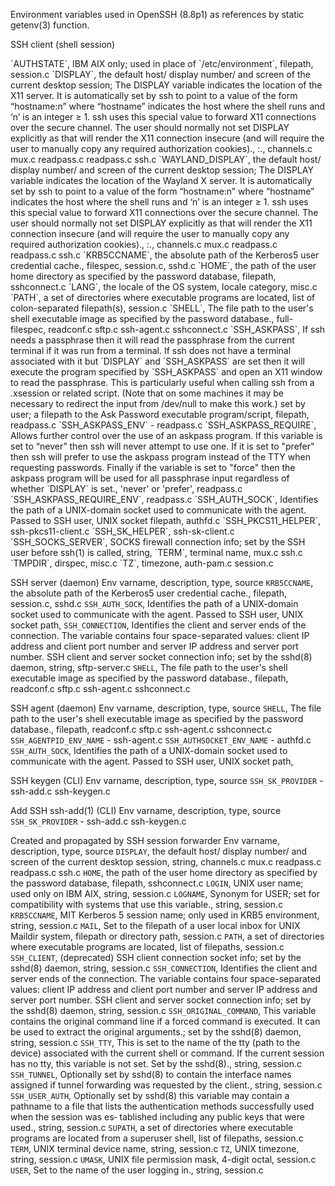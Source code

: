 Environment variables used in OpenSSH (8.8p1)
as references by static getenv(3) function.

SSH client (shell session)

<jtable>
`AUTHSTATE`, IBM AIX only; used in place of `/etc/environment`, filepath, session.c
`DISPLAY`, the default host/ display number/ and screen of the current desktop session; The DISPLAY variable indicates the location of the X11 server.  It is automatically set by ssh to point to a value of the form “hostname:n” where “hostname” indicates the host where the shell runs and ‘n’ is an integer ≥ 1.  ssh uses this special value to forward X11 connections over the secure channel.  The user should normally not set DISPLAY explicitly as that will render the X11 connection insecure (and will require the user to manually copy any required authorization cookies)., <host>:<display-id>.<screen-id>, channels.c mux.c readpass.c readpass.c ssh.c
`WAYLAND_DISPLAY`, the default host/ display number/ and screen of the current desktop session; The DISPLAY variable indicates the location of the Wayland X server.  It is automatically set by ssh to point to a value of the form “hostname:n” where “hostname” indicates the host where the shell runs and ‘n’ is an integer ≥ 1.  ssh uses this special value to forward X11 connections over the secure channel.  The user should normally not set DISPLAY explicitly as that will render the X11 connection insecure (and will require the user to manually copy any required authorization cookies)., <host>:<display-id>.<screen-id>, channels.c mux.c readpass.c readpass.c ssh.c
`KRB5CCNAME`, the absolute path of the Kerberos5 user credential cache., filespec, session.c, sshd.c
`HOME`, the path of the user home directory as specified by the password database, filepath, sshconnect.c
`LANG`, the locale of the OS system, locale category, misc.c
`PATH`, a set of directories where executable programs are located, list of colon-separated filepath(s), session.c
`SHELL`, The file path to the user's shell executable image as specified by the password database., full-filespec, readconf.c sftp.c ssh-agent.c sshconnect.c
`SSH_ASKPASS`, If ssh needs a passphrase then it will read the passphrase from the current terminal if it was run from a terminal.  If ssh does not have a terminal associated with it but `DISPLAY` and `SSH_ASKPASS` are set then it will execute the program specified by `SSH_ASKPASS` and open an X11 window to read the passphrase.  This is particularly useful when calling ssh from a .xsession or related script.  (Note that on some machines it may be necessary to redirect the input from /dev/null to make this work.) set by user; a filepath to the Ask Password executable program/script, filepath, readpass.c
`SSH_ASKPASS_ENV` - readpass.c
`SSH_ASKPASS_REQUIRE`, Allows further control over the use of an askpass program.  If this variable is set to “never” then ssh will never attempt to use one.  If it is set to "prefer" then ssh will prefer to use the askpass program instead of the TTY when requesting passwords.  Finally if the variable is set to "force" then the askpass program will be used for all passphrase input regardless of whether `DISPLAY` is set., 'never' or 'prefer', readpass.c
`SSH_ASKPASS_REQUIRE_ENV`,  readpass.c
`SSH_AUTH_SOCK`, Identifies the path of a UNIX-domain socket used to communicate with the agent. Passed to SSH user, UNIX socket filepath, authfd.c
`SSH_PKCS11_HELPER`,  ssh-pkcs11-client.c
`SSH_SK_HELPER`,  ssh-sk-client.c
`SSH_SOCKS_SERVER`, SOCKS firewall connection info; set by the SSH user before ssh(1) is called, string,
`TERM`, terminal name,  mux.c ssh.c
`TMPDIR`, dirspec,  misc.c
`TZ`, timezone, auth-pam.c session.c
</jtable>

SSH server (daemon)
<jtable>
Env varname, description, type, source
`KRB5CCNAME`, the absolute path of the Kerberos5 user credential cache., filepath, session.c, sshd.c
`SSH_AUTH_SOCK`, Identifies the path of a UNIX-domain socket used to communicate with the agent. Passed to SSH user, UNIX socket path,
`SSH_CONNECTION`, Identifies the client and server ends of the connection.  The variable contains four space-separated values: client IP address and client port number and server IP address and server port number. SSH client and server socket connection info; set by the sshd(8) daemon, string, sftp-server.c
`SHELL`, The file path to the user's shell executable image as specified by the password database., filepath, readconf.c sftp.c ssh-agent.c sshconnect.c
</jtable>

SSH agent (daemon)
<jtable>
Env varname, description, type, source
`SHELL`, The file path to the user's shell executable image as specified by the password database., filepath, readconf.c sftp.c ssh-agent.c sshconnect.c
`SSH_AGENTPID_ENV_NAME` - ssh-agent.c
`SSH_AUTHSOCKET_ENV_NAME`  - authfd.c
`SSH_AUTH_SOCK`, Identifies the path of a UNIX-domain socket used to communicate with the agent. Passed to SSH user, UNIX socket path,
</jtable>

SSH keygen (CLI)
<jtable>
Env varname, description, type, source
`SSH_SK_PROVIDER` - ssh-add.c ssh-keygen.c
</jtable>

Add SSH ssh-add(1) (CLI)
<jtable>
Env varname, description, type, source
`SSH_SK_PROVIDER` - ssh-add.c ssh-keygen.c
</jtable>

Created and propagated by SSH session forwarder
<jtable>
Env varname, description, type, source
`DISPLAY`, the default host/ display number/ and screen of the current desktop session, string, channels.c mux.c readpass.c readpass.c ssh.c
`HOME`, the path of the user home directory as specified by the password database, filepath, sshconnect.c
`LOGIN`, UNIX user name; used only on IBM AIX, string, session.c
`LOGNAME`, Synonym for USER; set for compatibility with systems that use this variable., string, session.c
`KRB5CCNAME`, MIT Kerberos 5 session name; only used in KRB5 environment, string, session.c
`MAIL`, Set to the filepath of a user local inbox for UNIX Maildir system, filepath or directory path, session.c
`PATH`, a set of directories where executable programs are located, list of filepaths, session.c
`SSH_CLIENT`, (deprecated) SSH client connection socket info; set by the sshd(8) daemon, string, session.c
`SSH_CONNECTION`, Identifies the client and server ends of the connection.  The variable contains four space-separated values: client IP address and client port number and server IP address and server port number. SSH client and server socket connection info; set by the sshd(8) daemon, string, session.c 
`SSH_ORIGINAL_COMMAND`, This variable contains the original command line if a forced command is executed.  It can be used to extract the original arguments.; set by the sshd(8) daemon, string, session.c
`SSH_TTY`, This is set to the name of the tty (path to the device) associated with the current shell or command.  If the current session has no tty, this variable is not set.  Set by the sshd(8)., string, session.c
`SSH_TUNNEL`,  Optionally set by sshd(8) to contain the interface names assigned if tunnel forwarding was requested by the client., string, session.c
`SSH_USER_AUTH`, Optionally set by sshd(8) this variable may contain a pathname to a file that lists the authentication methods successfully used when the session was es‐ tablished including any public keys that were used., string, session.c
`SUPATH`, a set of directories where executable programs are located from a superuser shell, list of filepaths, session.c
`TERM`, UNIX terminal device name, string, session.c
`TZ`, UNIX timezone, string, session.c
`UMASK`, UNIX file permission mask, 4-digit octal, session.c
`USER`, Set to the name of the user logging in., string, session.c
</jtable>
